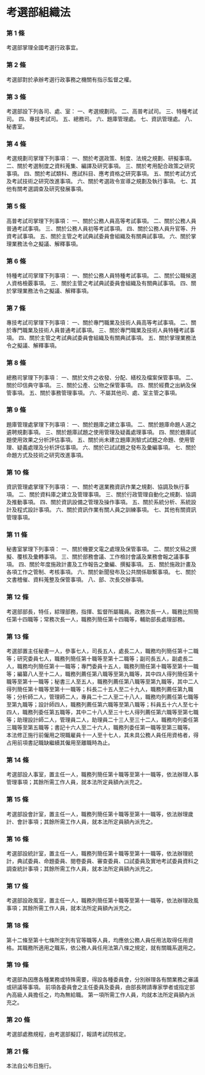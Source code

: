 # 考選部組織法

### 第 1 條

考選部掌理全國考選行政事宜。

### 第 2 條

考選部對於承辦考選行政事務之機關有指示監督之權。

### 第 3 條

考選部設下列各司、處、室：
一、考選規劃司。
二、高普考試司。
三、特種考試司。
四、專技考試司。
五、總務司。
六、題庫管理處。
七、資訊管理處。
八、秘書室。

### 第 4 條

考選規劃司掌理下列事項：
一、關於考選政策、制度、法規之規劃、研擬事項。
二、關於考選制度之資料蒐集、編譯及研究事項。
三、關於考用配合政策之研究事項。
四、關於考試類科、應試科目、應考資格之研究事項。
五、關於考試方式及考試技術之研究改進事項。
六、關於考選政令宣導之規劃及執行事項。
七、其他有關考選調查及研究發展事項。

### 第 5 條

高普考試司掌理下列事項：
一、關於公務人員高等考試事項。
二、關於公務人員普通考試事項。
三、關於公務人員初等考試事項。
四、關於公務人員升官等、升資考試事項。
五、關於主管之考試典試委員會組織及有關典試事項。
六、關於掌理業務法令之擬議、解釋事項。

### 第 6 條

特種考試司掌理下列事項：
一、關於公務人員特種考試事項。
二、關於公職候選人資格檢覈事項。
三、關於主管之考試典試委員會組織及有關典試事項。
四、關於掌理業務法令之擬議、解釋事項。

### 第 7 條

專技考試司掌理下列事項：
一、關於專門職業及技術人員高等考試事項。
二、關於專門職業及技術人員普通考試事項。
三、關於專門職業及技術人員特種考試事項。
四、關於主管之考試典試委員會組織及有關典試事項。
五、關於掌理業務法令之擬議、解釋事項。

### 第 8 條

總務司掌理下列事項：
一、關於文件之收發、分配、繕校及檔案保管事項。
二、關於印信典守事項。
三、關於公產、公物之保管事項。
四、關於經費之出納及保管事項。
五、關於事務管理事項。
六、不屬其他司、處、室主管之事項。

### 第 9 條

題庫管理處掌理下列事項：
一、關於題庫之建立事項。
二、關於題庫命題人選之遴聘規劃事項。
三、關於題庫試題之使用管理及疑義處理事項。
四、關於題庫試題使用效果之分析評估事項。
五、關於尚未建立題庫測驗式試題之命題、使用管理、疑義處理及分析評估事項。
六、關於已試試題之發布及彙編事項。
七、關於命題方式及技術之研究改進事項。

### 第 10 條

資訊管理處掌理下列事項：
一、關於考選業務資訊作業之規劃、協調及執行事項。
二、關於資料庫之建立及管理事項。
三、關於行政管理自動化之規劃、協調及推動事項。
四、關於資訊設備之管理及操作事項。
五、關於系統分析、系統設計及程式設計事項。
六、關於資訊作業有關人員之訓練事項。
七、其他有關資訊管理事項。

### 第 11 條

秘書室掌理下列事項：
一、關於機要文電之處理及保管事項。
二、關於文稿之撰擬、覆核及彙轉事項。
三、關於部務會議、工作檢討會議及業務會報之議事事項。
四、關於年度施政計畫及工作報告之彙編、撰擬事項。
五、關於施政計畫及各項工作之管制、考核事項。
六、關於新聞發布及公共關係聯繫事項。
七、關於文書稽催、資料蒐整及保管事項。
八、部、次長交辦事項。

### 第 12 條

考選部部長，特任，綜理部務，指揮、監督所屬職員。政務次長一人，職務比照簡任第十四職等；常務次長一人，職務列簡任第十四職等，輔助部長處理部務。

### 第 13 條

考選部置主任秘書一人，參事七人，司長五人，處長二人，職務均列簡任第十二職等；研究委員七人，職務列簡任第十職等至第十二職等；副司長五人，副處長二人，職務均列簡任第十一職等；專門委員十五人，職務列簡任第十職等至第十一職等；編纂八人至十二人，職務列薦任第八職等至第九職等，其中四人得列簡任第十職等至第十一職等；秘書三人至五人，職務列薦任第八職等至第九職等，其中二人得列簡任第十職等至第十一職等；科長二十五人至二十九人，職務列薦任第九職等；分析師二人，管理師二人，專員二十二人至二十八人，職務均列薦任第七職等至第九職等；設計師四人，職務列薦任第六職等至第八職等；科員五十六人至七十四人，職務列委任第五職等，其中二十八人至三十七人得列薦任第六職等至第七職等；助理設計師二人，管理員二人，助理員二十三人至三十二人，職務均列委任第三職等至第五職等；書記十六人至二十六人，職務列委任第一職等至第三職等。
本法修正施行前僱用之現職雇員十一人至十七人，其未具公務人員任用資格者，得占用前項書記職缺繼續其僱用至離職時為止。

### 第 14 條

考選部設人事室，置主任一人，職務列簡任第十職等至第十一職等，依法辦理人事管理事項；其餘所需工作人員，就本法所定員額內派充之。

### 第 15 條

考選部設會計室，置主任一人，職務列簡任第十職等至第十一職等，依法辦理歲計、會計事項；其餘所需工作人員，就本法所定員額內派充之。

### 第 16 條

考選部設統計室，置主任一人，職務列簡任第十職等至第十一職等，依法辦理統計，典試委員、命題委員、閱卷委員、審查委員、口試委員及實地考試委員資料之調查統計事項；其餘所需工作人員，就本法所定員額內派充之。

### 第 17 條

考選部設政風室，置主任一人，職務列簡任第十職等至第十一職等，依法辦理政風事項；其餘所需工作人員，就本法所定員額內派充之。

### 第 18 條

第十二條至第十七條所定列有官等職等人員，均應依公務人員任用法取得任用資格。其職務所適用之職系，依公務人員任用法第八條之規定，就有關職系選用之。

### 第 19 條

考選部為因應各種業務或特殊需要，得設各種委員會，分別辦理各有關業務之審議或研議等事項。
前項各委員會之主任委員及委員，由部長聘請專家學者或指定部內高級人員擔任之，均為無給職。
第一項所需工作人員，均就本法所定員額內派充之。

### 第 20 條

考選部處務規程，由考選部擬訂，報請考試院核定。

### 第 21 條

本法自公布日施行。
